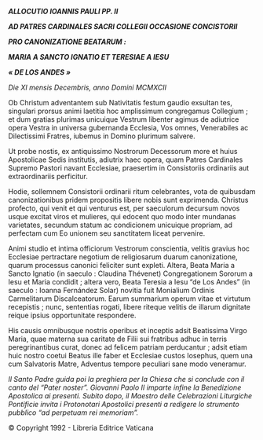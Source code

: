 ***ALLOCUTIO IOANNIS PAULI PP. II***

***AD PATRES CARDINALES SACRI COLLEGII OCCASIONE CONCISTORII***

***PRO CANONIZATIONE BEATARUM :***

***MARIA A SANCTO IGNATIO ET TERESIAE A IESU***

***« DE LOS ANDES »***

*Die XI mensis Decembris, anno Domini MCMXCII*

Ob Christum adventantem sub Nativitatis festum gaudio exsultan tes, singulari prorsus animi laetitia hoc amplissimum congregamus Collegium ; et dum gratias plurimas unicuique Vestrum libenter agimus de adiutrice opera Vestra in universa gubernanda Ecclesia, Vos omnes, Venerabiles ac Dilectissimi Fratres, iubemus in Domino plurimum salvere.

Ut probe nostis, ex antiquissimo Nostrorum Decessorum more et huius Apostolicae Sedis institutis, adiutrix haec opera, quam Patres Cardinales Supremo Pastori navant Ecclesiae, praesertim in Consistoriis ordinariis aut extraordinariis perficitur.

Hodie, sollemnem Consistorii ordinarii ritum celebrantes, vota de quibusdam canonizationibus pridem propositis libere nobis sunt exprimenda. Christus profecto, qui venit et qui venturus est, per saeculorum decursum novos usque excitat viros et mulieres, qui edocent quo modo inter mundanas varietates, secundum statum ac condicionem unicuique propriam, ad perfectam cum Eo unionem seu sanctitatem liceat pervenire.

Animi studio et intima officiorum Vestrorum conscientia, velitis gravius hoc Ecclesiae pertractare negotium de religiosarum duarum canonizatione, quarum processus canonici feliciter sunt expleti. Altera, Beata Maria a Sancto Ignatio (in saeculo : Claudina Thévenet) Congregationem Sororum a Iesu et Maria condidit ; altera vero, Beata Teresia a Iesu “de Los Andes” (in saeculo : Ioanna Fernández Solar) novitia fuit Monialium Ordinis Carmelitarum Discalceatorum. Earum summarium operum vitae et virtutum recepistis ; nunc, sententias rogati, libere riteque velitis de illarum dignitate reique ipsius opportunitate respondere.

His causis omnibusque nostris operibus et inceptis adsit Beatissima Virgo Maria, quae materna sua caritate de Filii sui fratribus adhuc in terris peregrinantibus curat, donec ad felicem patriam perducantur ; adsit etiam huic nostro coetui Beatus ille faber et Ecclesiae custos Iosephus, quem una cum Salvatoris Matre, Adventus tempore peculiari sane modo veneramur.

*Il Santo Padre guida poi la preghiera per la Chiesa che si conclude con il canto del “Pater noster”. Giovanni Paolo II imparte infine la Benedizione Apostolica ai presenti. Subito dopo, il Maestro delle Celebrazioni Liturgiche Pontificie invita i Protonotari Apostolici presenti a redigere lo strumento pubblico “ad perpetuam rei memoriam”.*

© Copyright 1992 - Libreria Editrice Vaticana